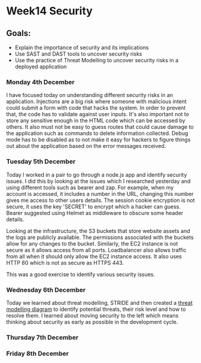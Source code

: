 <h1>Week14 Security </h1>

<h2>Goals:</h2>

- Explain the importance of security and its implications
- Use SAST and DAST tools to uncover security risks
- Use the practice of Threat Modelling to uncover security risks in a deployed application

<h3>Monday 4th December</h3>

I have focused today on understanding different security risks in an application. Injections are a big risk where someone with malicious intent could submit a form with code that hacks the system. In order to prevent that, the code has to validate against user inputs. It's also important not to store any sensitive enough in the HTML code which can be accessed by others. It also must not be easy to guess routes that could cause damage to the application such as commands to delete information collected. Debug mode has to be disabled as to not make it easy for hackers to figure things out about the application based on the error messages received. 

<h3>Tuesday 5th December</h3>

Today I worked in a pair to go through a node.js app and identify security issues. I did this by looking at the issues which I researched yesterday and using different tools such as bearer and zap. For example, when my account is accessed, it includes a number in the URL, changing this number gives me access to other users details. The session cookie encryption is not secure, it uses the key 'SECRET' to encrypt which a hacker can guess. Bearer suggested using Helmet as middleware to obscure some header details. 

Looking at the infrastructure, the S3 buckets that store website assets and the logs are publicly available. The permissions associated with the buckets allow for any changes to the bucket. Similarly, the EC2 instance is not secure as it allows access from all ports. Loadbalancer also allows traffic from all when it should only allow the EC2 instance access. It also uses HTTP 80 which is not as secure as HTTPS 443.

This was a good exercise to identify various security issues.

<h3>Wednesday 6th December</h3>

Today we learned about threat modelling, STRIDE and then created a [threat modelling diagram](https://github.com/sandrasoi/My-Makers-Journey/blob/main/My-Programs/Threat%20Modelling%20-%20Payments%20page.jpg) to identify potential threats, their risk level and how to resolve them. I learned about moving security to the left which means thinking about security as early as possible in the development cycle. 


<h3>Thursday 7th December</h3>

<h3>Friday 8th December</h3>


